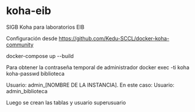 # koha-eib
SIGB Koha para laboratorios EIB

Configuración desde https://github.com/Kedu-SCCL/docker-koha-community

docker-compose up --build

Para obtener la contraseña temporal de administrador
docker exec -ti koha koha-passwd biblioteca

Usuario: admin_[NOMBRE DE LA INSTANCIA].
En este caso:
Usuario: admin_biblioteca

Luego se crean las tablas y usuario superusuario

